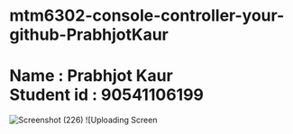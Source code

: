 # mtm6302-console-controller-your-github-PrabhjotKaur
<h1>Name : Prabhjot Kaur<br>Student id : 90541106199</h1>

![Screenshot (226)](https://github.com/90541106199Prabhjotkaur/mtm6302-console-controller-your-github-PrabhjotKaur/assets/133902578/8466461a-c5cd-44e8-a20b-c239ab4f8243)
![Uploading Screen
